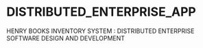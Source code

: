 # DISTRIBUTED_ENTERPRISE_APP
HENRY BOOKS INVENTORY SYSTEM : DISTRIBUTED ENTERPRISE SOFTWARE DESIGN AND DEVELOPMENT
